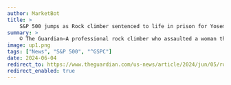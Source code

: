 ```yaml
---
author: MarketBot
title: >
    S&P 500 jumps as Rock climber sentenced to life in prison for Yosemite sexual assaults
summary: >
    © The Guardian—A professional rock climber who assaulted a woman three times during a weekend hiking trip to California’s Yosemite national park in 2016 has been sentenced to life in prison.
image: up1.png
tags: ["News", "S&P 500", "^GSPC"]
date: 2024-06-04
redirect_to: https://www.theguardian.com/us-news/article/2024/jun/05/rock-climber-life-sentence-yosemite-sexual-assaults
redirect_enabled: true
---
```

